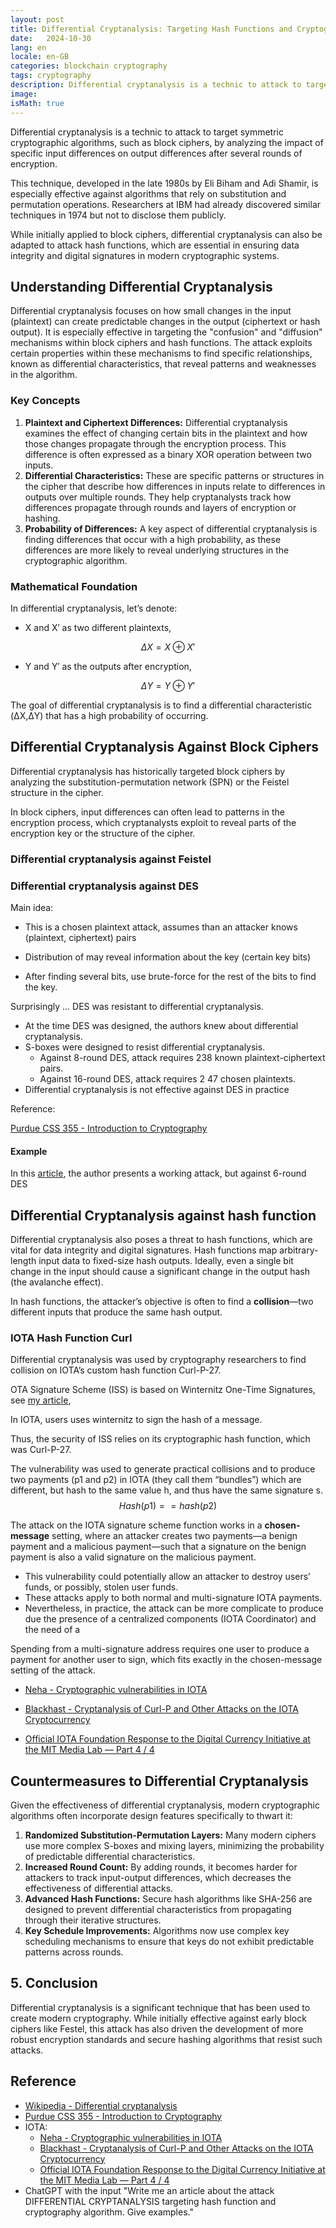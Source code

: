 ```yaml
---
layout: post
title: Differential Cryptanalysis: Targeting Hash Functions and Cryptographic Algorithms
date:   2024-10-30
lang: en
locale: en-GB
categories: blockchain cryptography
tags: cryptography
description: Differential cryptanalysis is a technic to attack to target symmetric cryptographic algorithms, such as block ciphers, by analyzing the impact of specific input differences on output differences after several rounds of encryption. 
image:
isMath: true
---
```


Differential cryptanalysis is a technic to attack to target symmetric cryptographic algorithms, such as block ciphers, by analyzing the impact of specific input differences on output differences after several rounds of encryption. 

This technique, developed in the late 1980s by Eli Biham and Adi Shamir, is especially effective against algorithms that rely on substitution and permutation operations.  Researchers at IBM had already discovered similar techniques in 1974 but not to disclose them publicly.

While initially applied to block ciphers, differential cryptanalysis can also be adapted to attack hash functions, which are essential in ensuring data integrity and digital signatures in modern cryptographic systems.

## Understanding Differential Cryptanalysis

Differential cryptanalysis focuses on how small changes in the input (plaintext) can create predictable changes in the output (ciphertext or hash output). It is especially effective in targeting the "confusion" and "diffusion" mechanisms within block ciphers and hash functions. The attack exploits certain properties within these mechanisms to find specific relationships, known as differential characteristics, that reveal patterns and weaknesses in the algorithm.

### Key Concepts

1. **Plaintext and Ciphertext Differences:** Differential cryptanalysis examines the effect of changing certain bits in the plaintext and how those changes propagate through the encryption process. This difference is often expressed as a binary XOR operation between two inputs.
2. **Differential Characteristics:** These are specific patterns or structures in the cipher that describe how differences in inputs relate to differences in outputs over multiple rounds. They help cryptanalysts track how differences propagate through rounds and layers of encryption or hashing.
3. **Probability of Differences:** A key aspect of differential cryptanalysis is finding differences that occur with a high probability, as these differences are more likely to reveal underlying structures in the cryptographic algorithm.

### Mathematical Foundation

In differential cryptanalysis, let’s denote:

- X and X′ as two different plaintexts,

$$
\Delta X = X \oplus X'
$$



- Y and Y′ as the outputs after encryption,

$$
\Delta Y = Y \oplus Y'
$$





The goal of differential cryptanalysis is to find a differential characteristic (ΔX,ΔY) that has a high probability of occurring.

## Differential Cryptanalysis Against Block Ciphers

Differential cryptanalysis has historically targeted block ciphers by analyzing the substitution-permutation network (SPN) or the Feistel structure in the cipher. 

In block ciphers, input differences can often lead to patterns in the encryption process, which cryptanalysts exploit to reveal parts of the encryption key or the structure of the cipher.

### Differential cryptanalysis against Feistel



### Differential cryptanalysis against DES

Main idea: 

- This is a chosen plaintext attack, assumes than an attacker knows (plaintext, ciphertext) pairs

- Distribution of may reveal information about the key (certain key bits) 
- After finding several bits, use brute-force for the rest of the bits to find the key.

Surprisingly … DES was resistant to differential cryptanalysis. 

- At the time DES was designed, the authors knew about differential cryptanalysis. 
- S-boxes were designed to resist differential cryptanalysis. 
  - Against 8-round DES, attack requires 238 known plaintext-ciphertext pairs. 
  - Against 16-round DES, attack requires 2 47 chosen plaintexts. 
- Differential cryptanalysis is not effective against DES in practice

Reference:

[Purdue CSS 355 - Introduction to Cryptography](https://www.cs.purdue.edu/homes/ninghui/courses/Fall05/lectures/355_Fall05_lect17.pdf)

#### Example

In this [article](https://medium.com/@jnaman806/breaking-des-using-differential-cryptanalysis-958e8118ff41), the author presents a working attack, but against 6-round DES

## Differential Cryptanalysis against hash function

Differential cryptanalysis also poses a threat to hash functions, which are vital for data integrity and digital signatures. Hash functions map arbitrary-length input data to fixed-size hash outputs. Ideally, even a single bit change in the input should cause a significant change in the output hash (the avalanche effect).

In hash functions, the attacker’s objective is often to find a **collision**—two different inputs that produce the same hash output.

### IOTA Hash Function Curl

Differential cryptanalysis was used by cryptography researchers to find collision on IOTA’s custom hash function Curl-P-27.

OTA Signature Scheme (ISS) is based on Winternitz One-Time Signatures, see [my article](https://rya-sge.github.io/access-denied/2024/05/30/winternitz-signature-scheme/),

In IOTA, users uses winternitz to sign the hash of a message. 

Thus, the security of ISS relies on its cryptographic hash function, which was Curl-P-27.

The vulnerability was used to generate practical collisions and to produce two payments (p1 and p2) in IOTA (they call them “bundles”) which are different, but hash to the same value h, and thus have the same signature s. 
$$
Hash(p1) == hash (p2)
$$


The attack on the IOTA signature scheme function works in a **chosen-message** setting, where an attacker creates two payments—a benign payment and a malicious payment—such that a signature on the benign payment is also a valid signature on the malicious payment.  

- This vulnerability could potentially allow an attacker to destroy users’ funds, or possibly, stolen user funds.
- These attacks apply to both normal and multi-signature IOTA payments.
- Nevertheless, in practice, the attack can be more complicate to produce due the presence of a centralized components (IOTA Coordinator) and the need of a

Spending from a multi-signature address requires one user to produce a payment for another user to sign, which fits exactly in the chosen-message setting of the  attack.

- [Neha - Cryptographic vulnerabilities in IOTA](https://medium.com/@neha/cryptographic-vulnerabilities-in-iota-9a6a9ddc4367)

- [Blackhast - Cryptanalysis of Curl-P and Other Attacks on the IOTA Cryptocurrency](https://i.blackhat.com/us-18/Wed-August-8/us-18-Narula-Heilman-Cryptanalysis-of-Curl-P-wp.pdf)

- [Official IOTA Foundation Response to the Digital Currency Initiative at the MIT Media Lab — Part 4 / 4](https://blog.iota.org/official-iota-foundation-response-to-the-digital-currency-initiative-at-the-mit-media-lab-part-4-11fdccc9eb6d/)

## Countermeasures to Differential Cryptanalysis

Given the effectiveness of differential cryptanalysis, modern cryptographic algorithms often incorporate design features specifically to thwart it:

1. **Randomized Substitution-Permutation Layers:** Many modern ciphers use more complex S-boxes and mixing layers, minimizing the probability of predictable differential characteristics.
2. **Increased Round Count:** By adding rounds, it becomes harder for attackers to track input-output differences, which decreases the effectiveness of differential attacks.
3. **Advanced Hash Functions:** Secure hash algorithms like SHA-256 are designed to prevent differential characteristics from propagating through their iterative structures.
4. **Key Schedule Improvements:** Algorithms now use complex key scheduling mechanisms to ensure that keys do not exhibit predictable patterns across rounds.

## 5. Conclusion

Differential cryptanalysis is a significant technique that has been used to create modern cryptography. While initially effective against early block ciphers like Festel, this attack has also driven the development of more robust encryption standards and secure hashing algorithms that resist such attacks. 

## Reference

- [Wikipedia - Differential cryptanalysis](https://en.wikipedia.org/wiki/Differential_cryptanalysis)
- [Purdue CSS 355 - Introduction to Cryptography](https://www.cs.purdue.edu/homes/ninghui/courses/Fall05/lectures/355_Fall05_lect17.pdf)
- IOTA:
  - [Neha - Cryptographic vulnerabilities in IOTA](https://medium.com/@neha/cryptographic-vulnerabilities-in-iota-9a6a9ddc4367)
  - [Blackhast - Cryptanalysis of Curl-P and Other Attacks on the IOTA Cryptocurrency](https://i.blackhat.com/us-18/Wed-August-8/us-18-Narula-Heilman-Cryptanalysis-of-Curl-P-wp.pdf)
  - [Official IOTA Foundation Response to the Digital Currency Initiative at the MIT Media Lab — Part 4 / 4](https://blog.iota.org/official-iota-foundation-response-to-the-digital-currency-initiative-at-the-mit-media-lab-part-4-11fdccc9eb6d/)
- ChatGPT with the input "Write me an article about the attack DIFFERENTIAL CRYPTANALYSIS targeting hash function and cryptography algorithm. Give examples."
